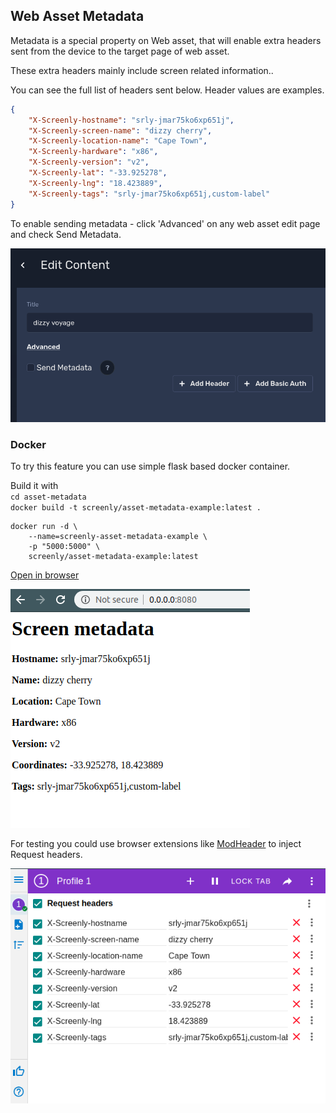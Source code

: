 ## Web Asset Metadata
 
Metadata is a special property on Web asset,
that will enable extra headers sent from the device to the 
target page of web asset.

These extra headers mainly include screen related information.. 

You can see the full list of headers sent below. 
Header values are examples.

```json
{
    "X-Screenly-hostname": "srly-jmar75ko6xp651j",
    "X-Screenly-screen-name": "dizzy cherry",
    "X-Screenly-location-name": "Cape Town",
    "X-Screenly-hardware": "x86",
    "X-Screenly-version": "v2",
    "X-Screenly-lat": "-33.925278",
    "X-Screenly-lng": "18.423889",
    "X-Screenly-tags": "srly-jmar75ko6xp651j,custom-label"
}
```

To enable sending metadata - click 'Advanced' on any web asset edit page
and check Send Metadata.

![](img/send_metadata_checkbox.png)

### Docker

To try this feature you can use simple flask based docker container.

Build it with \
`cd asset-metadata` \
`docker build -t screenly/asset-metadata-example:latest .`

```
docker run -d \
    --name=screenly-asset-metadata-example \
    -p "5000:5000" \
    screenly/asset-metadata-example:latest
```

[Open in browser](0.0.0.0:5000)


![](img/python_script_page.png)



For testing you could use browser extensions like [ModHeader](https://chrome.google.com/webstore/detail/modheader/idgpnmonknjnojddfkpgkljpfnnfcklj?hl=en) to inject Request headers.

![](img/mode_header_example.png)
